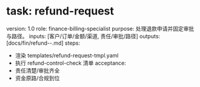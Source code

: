 # task: refund-request

version: 1.0
role: finance-billing-specialist
purpose: 处理退款申请并固定审批与路径。
inputs: [客户/订单/金额/渠道, 责任/审批/路径]
outputs: [docs/fin/refund-<client>-<order>.md]
steps:

- 渲染 templates/refund-request-tmpl.yaml
- 执行 refund-control-check 清单
  acceptance:
- 责任清楚/审批齐全
- 资金原路/合规到位
